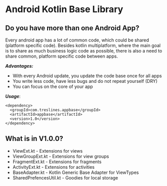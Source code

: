 
# Android Kotlin Base Library

## Do you have more than one Android App?

Every android app has a lot of common code, which could be shared (platform specific code). Besides kotlin multiplatform, where the main goal is to share as much business logic code as possible, there is also a need to share common, platform specific code between apps.

**_Advantages:_**

- With every Android update, you update the code base once for all apps
- You write less code, have less bugs and do not repeat yourself (DRY)
- You can focus on the core of your app

**_Usage_**:
```
<dependency>
  <groupId>com.treslines.appbase</groupId>
  <artifactId>appbase</artifactId>
  <version>1.0</version>
</dependency>
```

## What is in V1.0.0?
- ViewExt.kt - Extensions for views
- ViewGroupExt.kt - Extensions for view groups
- FragmentExt.kt - Extensions for fragments
- ActivityExt.kt - Extensions for activities
- BaseAdapter.kt - Kotlin Generic Base Adapter for ViewTypes
- SharedPrefencesUtil.kt - Goodies for local storage
